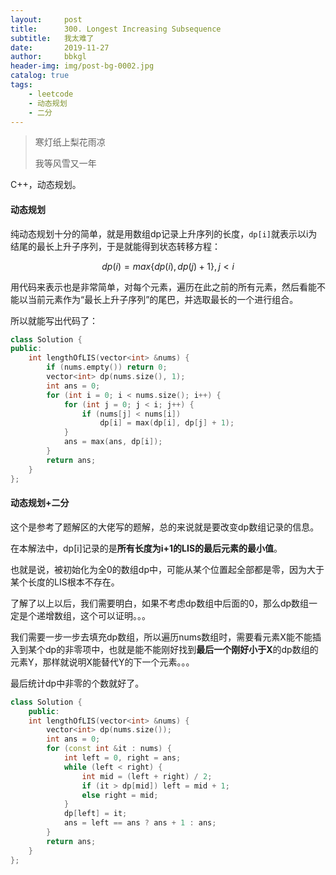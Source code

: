 ```yaml
---
layout:     post
title:      300. Longest Increasing Subsequence
subtitle:   我太难了
date:       2019-11-27
author:     bbkgl
header-img: img/post-bg-0002.jpg
catalog: true
tags:
    - leetcode
    - 动态规划
    - 二分
---
```


>寒灯纸上梨花雨凉
>
>我等风雪又一年

C++，动态规划。

#### 动态规划

纯动态规划十分的简单，就是用数组dp记录上升序列的长度，`dp[i]`就表示以i为结尾的最长上升子序列，于是就能得到状态转移方程：

$$
dp(i) = max\{dp(i), dp(j) + 1\} ,j < i
$$

用代码来表示也是非常简单，对每个元素，遍历在此之前的所有元素，然后看能不能以当前元素作为“最长上升子序列”的尾巴，并选取最长的一个进行组合。

所以就能写出代码了：

```cpp
class Solution {
public:
    int lengthOfLIS(vector<int> &nums) {
        if (nums.empty()) return 0;
        vector<int> dp(nums.size(), 1);
        int ans = 0;
        for (int i = 0; i < nums.size(); i++) {
            for (int j = 0; j < i; j++) {
                if (nums[j] < nums[i])
                    dp[i] = max(dp[i], dp[j] + 1);
            }
            ans = max(ans, dp[i]);
        }
        return ans;
    }
};
```

#### 动态规划+二分

这个是参考了题解区的大佬写的题解，总的来说就是要改变dp数组记录的信息。

在本解法中，dp[i]记录的是**所有长度为i+1的LIS的最后元素的最小值**。

也就是说，被初始化为全0的数组dp中，可能从某个位置起全部都是零，因为大于某个长度的LIS根本不存在。

了解了以上以后，我们需要明白，如果不考虑dp数组中后面的0，那么dp数组一定是个递增数组，这个可以证明。。。

我们需要一步一步去填充dp数组，所以遍历nums数组时，需要看元素X能不能插入到某个dp的非零项中，也就是能不能刚好找到**最后一个刚好小于X**的dp数组的元素Y，那样就说明X能替代Y的下一个元素。。。

最后统计dp中非零的个数就好了。

```cpp
class Solution {
    public:
    int lengthOfLIS(vector<int> &nums) {
        vector<int> dp(nums.size());
        int ans = 0;
        for (const int &it : nums) {
            int left = 0, right = ans;
            while (left < right) {
                int mid = (left + right) / 2;
                if (it > dp[mid]) left = mid + 1;
                else right = mid; 
            }
            dp[left] = it;
            ans = left == ans ? ans + 1 : ans;
        }
        return ans;
    }
};
```

